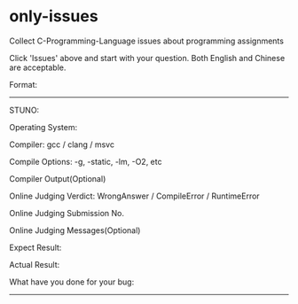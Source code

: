 # only-issues
Collect C-Programming-Language issues about programming assignments

Click 'Issues' above and start with your question. Both English and Chinese are acceptable.

Format:

---
STUNO:

Operating System:

Compiler: gcc / clang / msvc

Compile Options: -g, -static, -lm, -O2, etc

Compiler Output(Optional)

Online Judging Verdict: WrongAnswer / CompileError / RuntimeError

Online Judging Submission No.

Online Judging Messages(Optional)

Expect Result:

Actual Result:

What have you done for your bug:

---
